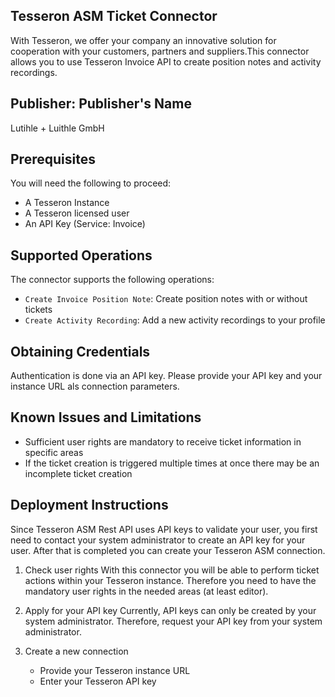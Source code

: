 ## Tesseron ASM Ticket Connector
With Tesseron, we offer your company an innovative solution for cooperation with your customers, partners and suppliers.This connector allows you to use Tesseron Invoice API to create position notes and activity recordings.

## Publisher: Publisher's Name
Lutihle + Luithle GmbH


## Prerequisites
You will need the following to proceed:
* A Tesseron Instance
* A Tesseron licensed user
* An API Key (Service: Invoice)


## Supported Operations
The connector supports the following operations:
* `Create Invoice Position Note`: Create position notes with or without tickets
* `Create Activity Recording`: Add a new activity recordings to your profile


## Obtaining Credentials
Authentication is done via an API key. Please provide your API key and your instance URL als connection parameters.


## Known Issues and Limitations
* Sufficient user rights are mandatory to receive ticket information in specific areas
* If the ticket creation is triggered multiple times at once there may be an incomplete ticket creation


## Deployment Instructions
Since Tesseron ASM Rest API uses API keys to validate your user, you first need to contact your system administrator to create an API key for your user. After that is completed you can create your Tesseron ASM connection.

1. Check user rights
With this connector you will be able to perform ticket actions within your Tesseron instance. Therefore you need to have the mandatory user rights in the needed areas (at least editor).

2. Apply for your API key
Currently, API keys can only be created by your system administrator. Therefore, request your API key from your system administrator.

3. Create a new connection
    - Provide your Tesseron instance URL
    - Enter your Tesseron API key